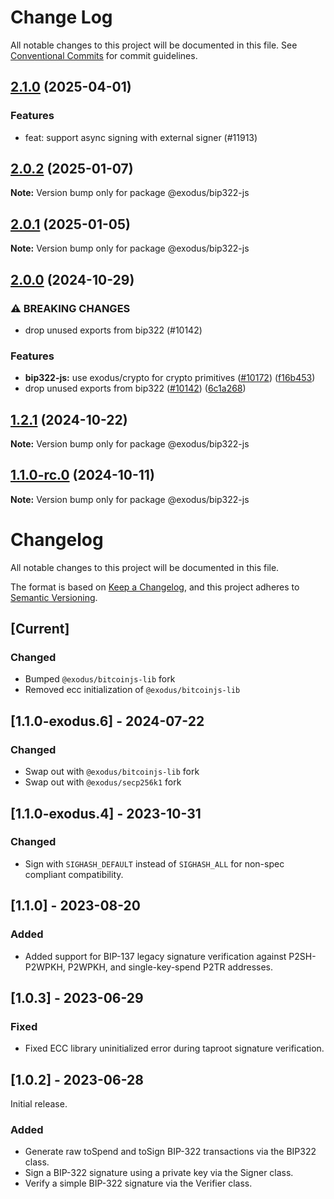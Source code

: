 # Change Log

All notable changes to this project will be documented in this file.
See [Conventional Commits](https://conventionalcommits.org) for commit guidelines.

## [2.1.0](https://github.com/ExodusMovement/exodus-hydra/compare/@exodus/bip322-js@2.0.2...@exodus/bip322-js@2.1.0) (2025-04-01)

### Features

- feat: support async signing with external signer (#11913)

## [2.0.2](https://github.com/ExodusMovement/exodus-hydra/compare/@exodus/bip322-js@2.0.1...@exodus/bip322-js@2.0.2) (2025-01-07)

**Note:** Version bump only for package @exodus/bip322-js

## [2.0.1](https://github.com/ExodusMovement/exodus-hydra/compare/@exodus/bip322-js@2.0.0...@exodus/bip322-js@2.0.1) (2025-01-05)

**Note:** Version bump only for package @exodus/bip322-js

## [2.0.0](https://github.com/ExodusMovement/exodus-hydra/compare/@exodus/bip322-js@1.2.1...@exodus/bip322-js@2.0.0) (2024-10-29)

### ⚠ BREAKING CHANGES

- drop unused exports from bip322 (#10142)

### Features

- **bip322-js:** use exodus/crypto for crypto primitives ([#10172](https://github.com/ExodusMovement/exodus-hydra/issues/10172)) ([f16b453](https://github.com/ExodusMovement/exodus-hydra/commit/f16b45339620de7460fd5c29c0942c4e7bfd7492))
- drop unused exports from bip322 ([#10142](https://github.com/ExodusMovement/exodus-hydra/issues/10142)) ([6c1a268](https://github.com/ExodusMovement/exodus-hydra/commit/6c1a2687130bdf88ff78c38a599c950c84ae8f60))

## [1.2.1](https://github.com/ExodusMovement/exodus-hydra/compare/@exodus/bip322-js@1.2.0...@exodus/bip322-js@1.2.1) (2024-10-22)

**Note:** Version bump only for package @exodus/bip322-js

## [1.1.0-rc.0](https://github.com/ExodusMovement/exodus-hydra.git/compare/@exodus/bip322-js@1.1.0-exodus.6...@exodus/bip322-js@1.1.0-rc.0) (2024-10-11)

**Note:** Version bump only for package @exodus/bip322-js

# Changelog

All notable changes to this project will be documented in this file.

The format is based on [Keep a Changelog](https://keepachangelog.com/en/1.0.0/),
and this project adheres to [Semantic Versioning](https://semver.org/spec/v2.0.0.html).

## [Current]

### Changed

- Bumped `@exodus/bitcoinjs-lib` fork
- Removed ecc initialization of `@exodus/bitcoinjs-lib`

## [1.1.0-exodus.6] - 2024-07-22

### Changed

- Swap out with `@exodus/bitcoinjs-lib` fork
- Swap out with `@exodus/secp256k1` fork

## [1.1.0-exodus.4] - 2023-10-31

### Changed

- Sign with `SIGHASH_DEFAULT` instead of `SIGHASH_ALL` for non-spec compliant compatibility.

## [1.1.0] - 2023-08-20

### Added

- Added support for BIP-137 legacy signature verification against P2SH-P2WPKH, P2WPKH, and single-key-spend P2TR addresses.

## [1.0.3] - 2023-06-29

### Fixed

- Fixed ECC library uninitialized error during taproot signature verification.

## [1.0.2] - 2023-06-28

Initial release.

### Added

- Generate raw toSpend and toSign BIP-322 transactions via the BIP322 class.
- Sign a BIP-322 signature using a private key via the Signer class.
- Verify a simple BIP-322 signature via the Verifier class.
